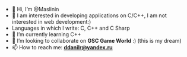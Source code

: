 - 👋 Hi, I’m @Maslinin
- 👀 I am interested in developing applications on C/C++, I am not interested in web development:)
- Languages in which I write: C, C++ and C Sharp
- 🌱 I’m currently learning C++
- 💞️ I’m looking to collaborate on **GSC Game World** :) (this is my dream)
- 📫 How to reach me: **ddanilr@yandex.ru**

<!---
Maslinin/Maslinin is a ✨ special ✨ repository because its `README.md` (this file) appears on your GitHub profile.
You can click the Preview link to take a look at your changes.
--->
